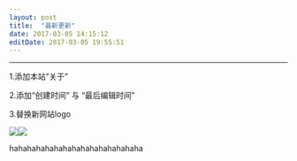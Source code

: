 ```yaml
---
layout: post
title:  "最新更新"
date: 2017-03-05 14:15:12
editDate: 2017-03-05 19:55:51
---
```

---
1.添加本站“关于”

2.添加“创建时间” 与 “最后编辑时间”

3.替换新网站logo

<div>

<img src="https://puu.sh/uvclI/6a3c60b80c.PNG" style="float:left">

<img src="https://puu.sh/uvclI/6a3c60b80c.PNG">

</div>

hahahahahahahahahahahahahahaha